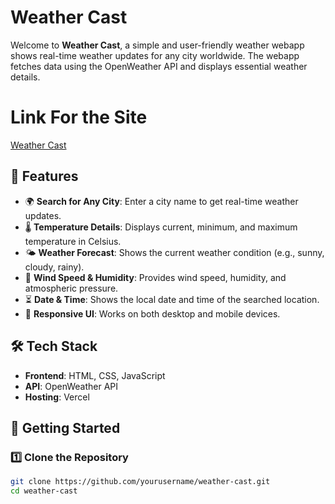# Weather Cast 

Welcome to **Weather Cast**, a simple and user-friendly weather webapp shows  real-time weather updates for any city worldwide. The webapp fetches data using the OpenWeather API and displays essential weather details.

# Link For the Site
[Weather Cast](https://weather--cast.vercel.app)

## 📌 Features
- 🌍 **Search for Any City**: Enter a city name to get real-time weather updates.
- 🌡️ **Temperature Details**: Displays current, minimum, and maximum temperature in Celsius.
- 🌤️ **Weather Forecast**: Shows the current weather condition (e.g., sunny, cloudy, rainy).
- 💨 **Wind Speed & Humidity**: Provides wind speed, humidity, and atmospheric pressure.
- ⏳ **Date & Time**: Shows the local date and time of the searched location.
- 🎨 **Responsive UI**: Works on both desktop and mobile devices.

## 🛠️ Tech Stack
- **Frontend**: HTML, CSS, JavaScript
- **API**: OpenWeather API
- **Hosting**: Vercel

## 🚀 Getting Started

### 1️⃣ Clone the Repository
```sh
git clone https://github.com/yourusername/weather-cast.git
cd weather-cast
